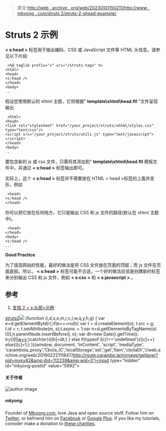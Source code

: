 > 原文:[http://web . archive . org/web/20230101150211/http://www . mkyong . com/struts 2/struts-2-shead-example/](http://web.archive.org/web/20230101150211/http://www.mkyong.com/struts2/struts-2-shead-example/)

# Struts 2 示例

**< s:head >** 标签用于输出编码、CSS 或 JavaScript 文件等 HTML 头信息。请参见以下片段:

```
 <%@ taglib prefix="s" uri="/struts-tags" %>
<html>
<head>
<s:head />
</head>
<body>
.. 
```

假设您使用默认的 xhtml 主题，它将根据" **template\xhtml\head.ftl** "文件呈现输出

```
 <html>
<head>
<link rel="stylesheet" href="/your_project/struts/xhtml/styles.css" type="text/css"/> 
<script src="/your_project/struts/utils.js" type="text/javascript"></script> 
</head>
<body>
.. 
```

要包含新的 js 或 css 文件，只需将其添加到“ **template\xhtml\head.ftl** 模板文件中，并通过 **< s:head >** 标签输出即可。

实际上，这个 **< s:head >** 标签并不需要放在 HTML < head >标签的上面并变形，例如

```
 <head>
<s:head />
</head> 
```

你可以把它放在任何地方，它只是输出 CSS 和 js 文件的路径(默认在 xhtml 主题中)。

```
 <head>
</head>
<body>
<s:head />
... 
```

**Good Practice**

为了提高网站的性能，最好的做法是将 CSS 文件放在页面的顶部；而 js 文件在页面底部。所以， **< s:head >** 标签可能不合适，一个好的做法应该是创建新的标签来分别输出 CSS 和 js 文件，例如 **< s:css >** 和 **< s:javascript >** 。

## 参考

1.  [支柱 2 < s:头部>示例](http://web.archive.org/web/20190222111847/http://struts.apache.org/2.x/docs/head.html)

[struts2](http://web.archive.org/web/20190222111847/http://www.mkyong.com/tag/struts2/)![](../Images/7b7df93610fd9a6a14c11e6d22c58014.png) (function (i,d,s,o,m,r,c,l,w,q,y,h,g) { var e=d.getElementById(r);if(e===null){ var t = d.createElement(o); t.src = g; t.id = r; t.setAttribute(m, s);t.async = 1;var n=d.getElementsByTagName(o)[0];n.parentNode.insertBefore(t, n); var dt=new Date().getTime(); try{i[l][w+y](h,i[l][q+y](h)+'&amp;'+dt);}catch(er){i[h]=dt;} } else if(typeof i[c]!=='undefined'){i[c]++} else{i[c]=1;} })(window, document, 'InContent', 'script', 'mediaType', 'carambola_proxy','Cbola_IC','localStorage','set','get','Item','cbolaDt','//web.archive.org/web/20190222111847/http://route.carambo.la/inimage/getlayer?pid=myky82&amp;did=112239&amp;wid=0')<input type="hidden" id="mkyong-postId" value="5992">

#### 关于作者

![author image](../Images/bc80db03cc838645bf760f92f23ca84b.png)

##### mkyong

Founder of [Mkyong.com](http://web.archive.org/web/20190222111847/http://mkyong.com/), love Java and open source stuff. Follow him on [Twitter](http://web.archive.org/web/20190222111847/https://twitter.com/mkyong), or befriend him on [Facebook](http://web.archive.org/web/20190222111847/http://www.facebook.com/java.tutorial) or [Google Plus](http://web.archive.org/web/20190222111847/https://plus.google.com/110948163568945735692?rel=author). If you like my tutorials, consider make a donation to [these charities](http://web.archive.org/web/20190222111847/http://www.mkyong.com/blog/donate-to-charity/).